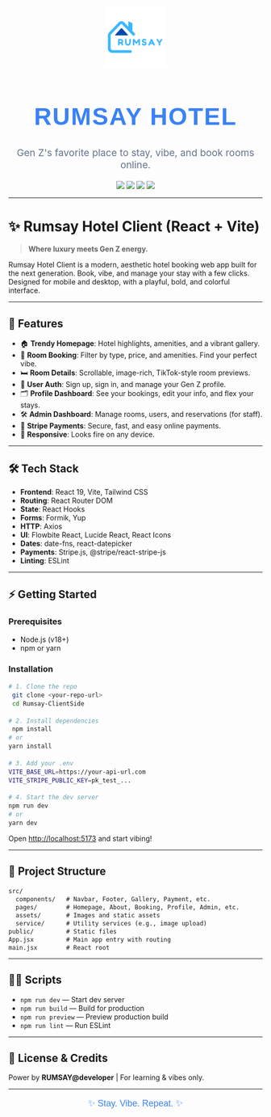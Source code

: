<div align="center">
  <img src="public/Rumsay-nobg.png" alt="Rumsay Hotel Logo" width="120" />
  
  <h1 align="center" style="font-size:3rem; font-family:'Poppins',sans-serif; letter-spacing:2px; color:#3b82f6;">RUMSAY HOTEL</h1>
  <p align="center" style="font-size:1.2rem; color:#64748b;">Gen Z's favorite place to stay, vibe, and book rooms online.</p>
  <p align="center">
    <img src="https://img.shields.io/badge/React-19-blue?logo=react" />
    <img src="https://img.shields.io/badge/Vite-Modern-purple?logo=vite" />
    <img src="https://img.shields.io/badge/TailwindCSS-GenZ-38bdf8?logo=tailwindcss" />
    <img src="https://img.shields.io/badge/Stripe-Payments-635bff?logo=stripe" />
  </p>
</div>

---

# ✨ Rumsay Hotel Client (React + Vite)

> **Where luxury meets Gen Z energy.**

Rumsay Hotel Client is a modern, aesthetic hotel booking web app built for the next generation. Book, vibe, and manage your stay with a few clicks. Designed for mobile and desktop, with a playful, bold, and colorful interface.

---

## 🚀 Features

- 🏠 **Trendy Homepage**: Hotel highlights, amenities, and a vibrant gallery.
- 🔎 **Room Booking**: Filter by type, price, and amenities. Find your perfect vibe.
- 🛏️ **Room Details**: Scrollable, image-rich, TikTok-style room previews.
- 👤 **User Auth**: Sign up, sign in, and manage your Gen Z profile.
- 🗂️ **Profile Dashboard**: See your bookings, edit your info, and flex your stays.
- 🛠️ **Admin Dashboard**: Manage rooms, users, and reservations (for staff).
- 💸 **Stripe Payments**: Secure, fast, and easy online payments.
- 📱 **Responsive**: Looks fire on any device.

---

## 🛠️ Tech Stack

- **Frontend**: React 19, Vite, Tailwind CSS
- **Routing**: React Router DOM
- **State**: React Hooks
- **Forms**: Formik, Yup
- **HTTP**: Axios
- **UI**: Flowbite React, Lucide React, React Icons
- **Dates**: date-fns, react-datepicker
- **Payments**: Stripe.js, @stripe/react-stripe-js
- **Linting**: ESLint

---

## ⚡ Getting Started

### Prerequisites

- Node.js (v18+)
- npm or yarn

### Installation

```sh
# 1. Clone the repo
 git clone <your-repo-url>
 cd Rumsay-ClientSide

# 2. Install dependencies
 npm install
# or
yarn install

# 3. Add your .env
VITE_BASE_URL=https://your-api-url.com
VITE_STRIPE_PUBLIC_KEY=pk_test_...

# 4. Start the dev server
npm run dev
# or
yarn dev
```

Open [http://localhost:5173](http://localhost:5173) and start vibing!

---

## 📁 Project Structure

```
src/
  components/   # Navbar, Footer, Gallery, Payment, etc.
  pages/        # Homepage, About, Booking, Profile, Admin, etc.
  assets/       # Images and static assets
  service/      # Utility services (e.g., image upload)
public/         # Static files
App.jsx         # Main app entry with routing
main.jsx        # React root
```

---

## 🧑‍💻 Scripts

- `npm run dev` — Start dev server
- `npm run build` — Build for production
- `npm run preview` — Preview production build
- `npm run lint` — Run ESLint

---

## 🦄 License & Credits

Power by <b>RUMSAY@developer</b> | For learning & vibes only.

---

<p align="center" style="color:#3b82f6; font-size:1.1rem; font-family:'Poppins',sans-serif;">✨ Stay. Vibe. Repeat. ✨</p>
